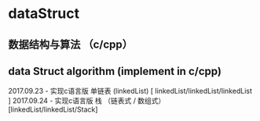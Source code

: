 # dataStruct
##
## 数据结构与算法 （c/cpp）
## data Struct algorithm (implement in c/cpp)

2017.09.23 - 实现c语言版 单链表 (linkedList)    [ linkedList/linkedList/linkedList ]
2017.09.24 - 实现c语言版 栈 （链表式 / 数组式） [linkedList/linkedList/Stack] 
